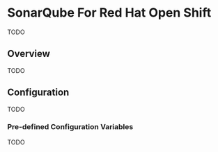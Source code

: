# SonarQube For Red Hat Open Shift
TODO

## Overview
TODO

## Configuration
TODO

### Pre-defined Configuration Variables
TODO
